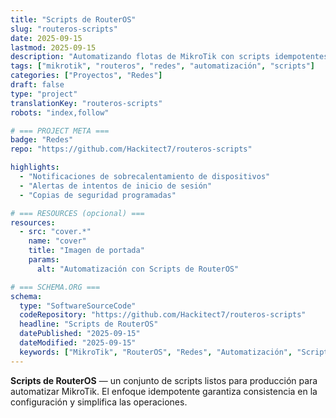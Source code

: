 ```yaml
---
title: "Scripts de RouterOS"
slug: "routeros-scripts"
date: 2025-09-15
lastmod: 2025-09-15
description: "Automatizando flotas de MikroTik con scripts idempotentes."
tags: ["mikrotik", "routeros", "redes", "automatización", "scripts"]
categories: ["Proyectos", "Redes"]
draft: false
type: "project"
translationKey: "routeros-scripts"
robots: "index,follow"

# === PROJECT META ===
badge: "Redes"
repo: "https://github.com/Hackitect7/routeros-scripts"

highlights:
  - "Notificaciones de sobrecalentamiento de dispositivos"
  - "Alertas de intentos de inicio de sesión"
  - "Copias de seguridad programadas"

# === RESOURCES (opcional) ===
resources:
  - src: "cover.*"
    name: "cover"
    title: "Imagen de portada"
    params:
      alt: "Automatización con Scripts de RouterOS"

# === SCHEMA.ORG ===
schema:
  type: "SoftwareSourceCode"
  codeRepository: "https://github.com/Hackitect7/routeros-scripts"
  headline: "Scripts de RouterOS"
  datePublished: "2025-09-15"
  dateModified: "2025-09-15"
  keywords: ["MikroTik", "RouterOS", "Redes", "Automatización", "Scripts"]
---
```


**Scripts de RouterOS** — un conjunto de scripts listos para producción para automatizar MikroTik.
El enfoque idempotente garantiza consistencia en la configuración y simplifica las operaciones.
